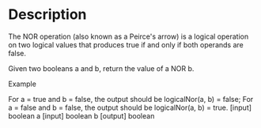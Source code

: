 # Description

The NOR operation (also known as a Peirce's arrow) is a logical operation on two logical values that produces true if and only if both operands are false.

Given two booleans a and b, return the value of a NOR b.

Example

For a = true and b = false, the output should be logicalNor(a, b) = false; For a = false and b = false, the output should be logicalNor(a, b) = true. [input] boolean a [input] boolean b [output] boolean
